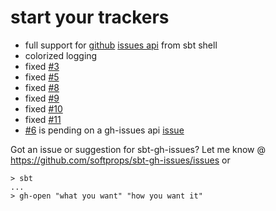 # start your trackers

* full support for [github][gh] [issues api][ghi] from sbt shell
* colorized logging
* fixed [#3](https://github.com/softprops/sbt-gh-issues/issues/closed#issue/3)
* fixed [#5](https://github.com/softprops/sbt-gh-issues/issues/closed#issue/5)
* fixed [#8](https://github.com/softprops/sbt-gh-issues/issues/closed#issue/8)
* fixed [#9](https://github.com/softprops/sbt-gh-issues/issues#issue/9)
* fixed [#10](https://github.com/softprops/sbt-gh-issues/issues#issue/10)
* fixed [#11](https://github.com/softprops/sbt-gh-issues/issues#issue/11)
* [#6](https://github.com/softprops/sbt-gh-issues/issues#issue/6) is pending on a gh-issues api [issue](https://github.com/develop/develop.github.com/issues#issue/24)

Got an issue or suggestion for sbt-gh-issues? Let me know @ https://github.com/softprops/sbt-gh-issues/issues or

    > sbt
    ...
    > gh-open "what you want" "how you want it"

[gh]: http://github.com/
[ghi]: http://develop.github.com/p/issues.html
